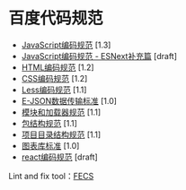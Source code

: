 # 百度代码规范


- [JavaScript编码规范](./test/javascript-style.md) <span class="std-rec">[1.3]</span>
- [JavaScript编码规范 - ESNext补充篇](./test/es-next-style.md) <span class="std-rec">[draft]</span>
- [HTML编码规范](./test/html-style.md) <span class="std-rec">[1.2]</span>
- [CSS编码规范](./test/css-style.md) <span class="std-rec">[1.2]</span>
- [Less编码规范](./test/less-code-style.md) <span class="std-rec">[1.1]</span>
- [E-JSON数据传输标准](./test/e-json.md) <span class="std-rec">[1.0]</span>
- [模块和加载器规范](./test/module.md) <span class="std-rec">[1.1]</span>
- [包结构规范](./test/package.md) <span class="std-rec">[1.1]</span>
- [项目目录结构规范](./test/directory.md) <span class="std-rec">[1.1]</span>
- [图表库标准](./test/chart.md) <span class="std-rec">[1.0]</span>
- [react编码规范](./test/react-style.md) <span class="std-rec">[draft]</span>


Lint and fix tool：[FECS](http://fecs.baidu.com/)
